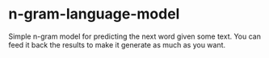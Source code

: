 # n-gram-language-model
Simple n-gram model for predicting the next word given some text. You can feed it back the results to make it generate as much as you want.
